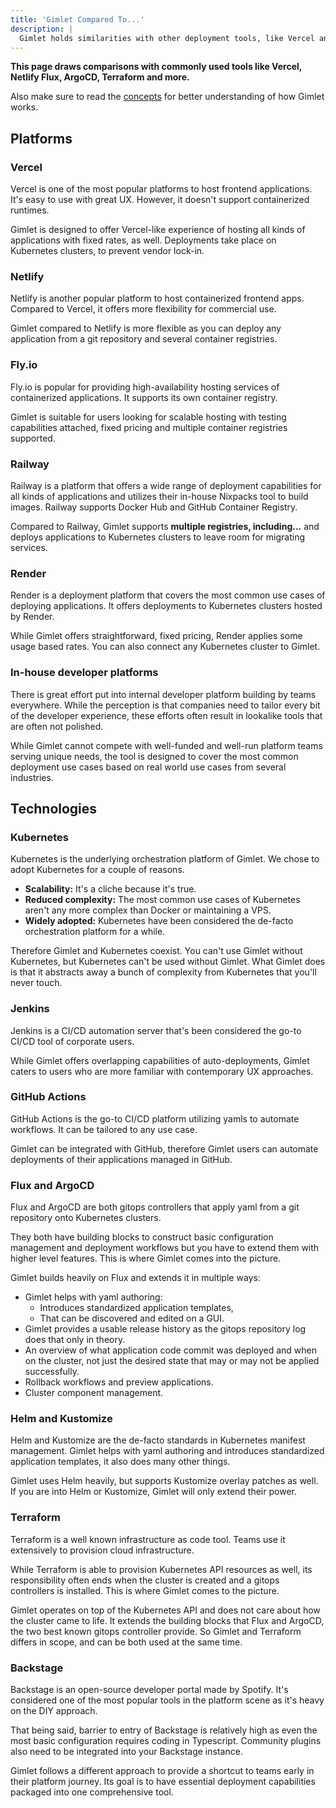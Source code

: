 ```yaml
---
title: 'Gimlet Compared To...'
description: |
  Gimlet holds similarities with other deployment tools, like Vercel and Netlify. Find out why Gimlet is different from them.
---
```


**This page draws comparisons with commonly used tools like Vercel, Netlify Flux, ArgoCD, Terraform and more.**

Also make sure to read the [concepts](https://gimlet.io/docs/concepts) for better understanding of how Gimlet works.

## Platforms

### Vercel

Vercel is one of the most popular platforms to host frontend applications. It's easy to use with great UX. However, it doesn't support containerized runtimes.

Gimlet is designed to offer Vercel-like experience of hosting all kinds of applications with fixed rates, as well. Deployments take place on Kubernetes clusters, to prevent vendor lock-in.

### Netlify

Netlify is another popular platform to host containerized frontend apps. Compared to Vercel, it offers more flexibility for commercial use.

Gimlet compared to Netlify is more flexible as you can deploy any application from a git repository and several container registries.

### Fly.io

Fly.io is popular for providing high-availability hosting services of containerized applications. It supports its own container registry.

Gimlet is suitable for users looking for scalable hosting with testing capabilities attached, fixed pricing and multiple container registries supported.

### Railway

Railway is a platform that offers a wide range of deployment capabilities for all kinds of applications and utilizes their in-house Nixpacks tool to build images. Railway supports Docker Hub and GitHub Container Registry.

Compared to Railway, Gimlet supports **multiple registries, including...** and deploys applications to Kubernetes clusters to leave room for migrating services.

### Render

Render is a deployment platform that covers the most common use cases of deploying applications. It offers deployments to Kubernetes clusters hosted by Render.

While Gimlet offers straightforward, fixed pricing, Render applies some usage based rates. You can also connect any Kubernetes cluster to Gimlet.

### In-house developer platforms

There is great effort put into internal developer platform building by teams everywhere. While the perception is that companies need to tailor every bit of the developer experience, these efforts often result in lookalike tools that are often not polished.

While Gimlet cannot compete with well-funded and well-run platform teams serving unique needs, the tool is designed to cover the most common deployment use cases based on real world use cases from several industries.

## Technologies

### Kubernetes

Kubernetes is the underlying orchestration platform of Gimlet. We chose to adopt Kubernetes for a couple of reasons.

- **Scalability:** It's a cliche because it's true.
- **Reduced complexity:** The most common use cases of Kubernetes aren't any more complex than Docker or maintaining a VPS.
- **Widely adopted:** Kubernetes have been considered the de-facto orchestration platform for a while.

Therefore Gimlet and Kubernetes coexist. You can't use Gimlet without Kubernetes, but Kubernetes can't be used without Gimlet. What Gimlet does is that it abstracts away a bunch of complexity from Kubernetes that you'll never touch.

### Jenkins

Jenkins is a CI/CD automation server that's been considered the go-to CI/CD tool of corporate users.

While Gimlet offers overlapping capabilities of auto-deployments, Gimlet caters to users who are more familiar with contemporary UX approaches.

### GitHub Actions

GitHub Actions is the go-to CI/CD platform utilizing yamls to automate workflows. It can be tailored to any use case.

Gimlet can be integrated with GitHub, therefore Gimlet users can automate deployments of their applications managed in GitHub.

### Flux and ArgoCD

Flux and ArgoCD are both gitops controllers that apply yaml from a git repository onto Kubernetes clusters.

They both have building blocks to construct basic configuration management and deployment workflows but you have to extend them with higher level features. This is where Gimlet comes into the picture.

Gimlet builds heavily on Flux and extends it in multiple ways:

- Gimlet helps with yaml authoring:
    - Introduces standardized application templates,
    - That can be discovered and edited on a GUI.
- Gimlet provides a usable release history as the gitops repository log does that only in theory.
- An overview of what application code commit was deployed and when on the cluster, not just the desired state that may or may not be applied successfully.
- Rollback workflows and preview applications.
- Cluster component management.

### Helm and Kustomize

Helm and Kustomize are the de-facto standards in Kubernetes manifest management. Gimlet helps with yaml authoring and introduces standardized application templates, it also does many other things.

Gimlet uses Helm heavily, but supports Kustomize overlay patches as well. If you are into Helm or Kustomize, Gimlet will only extend their power.

### Terraform

Terraform is a well known infrastructure as code tool. Teams use it extensively to provision cloud infrastructure.

While Terraform is able to provision Kubernetes API resources as well, its responsibility often ends when the cluster is created and a gitops controllers is installed. This is where Gimlet comes to the picture.

Gimlet operates on top of the Kubernetes API and does not care about how the cluster came to life. It extends the building blocks that Flux and ArgoCD, the two best known gitops controller provide. So Gimlet and Terraform differs in scope, and can be both used at the same time.

### Backstage

Backstage is an open-source developer portal made by Spotify. It's considered one of the most popular tools in the platform scene as it's heavy on the DIY approach.

That being said, barrier to entry of Backstage is relatively high as even the most basic configuration requires coding in Typescript. Community plugins also need to be integrated into your Backstage instance.

Gimlet follows a different approach to provide a shortcut to teams early in their platform journey. Its goal is to have essential deployment capabilities packaged into one comprehensive tool.
